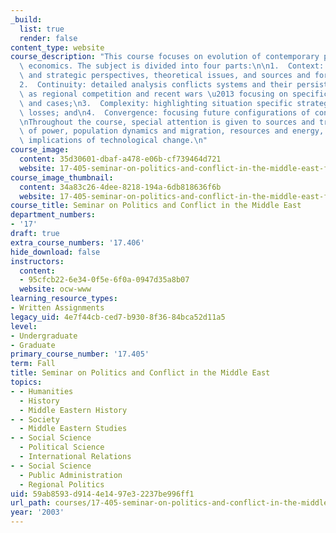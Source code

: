 ```yaml
---
_build:
  list: true
  render: false
content_type: website
course_description: "This course focuses on evolution of contemporary politics and\
  \ economics. The subject is divided into four parts:\n\n1.  Context: historical\
  \ and strategic perspectives, theoretical issues, and sources and forms of conflict;\n\
  2.  Continuity: detailed analysis conflicts systems and their persistence, as well\
  \ as regional competition and recent wars \u2013 focusing on specific countries\
  \ and cases;\n3.  Complexity: highlighting situation specific strategic gains and\
  \ losses; and\n4.  Convergence: focusing future configurations of conflict and cooperation.\n\
  \nThroughout the course, special attention is given to sources and transformations\
  \ of power, population dynamics and migration, resources and energy, as well as\
  \ implications of technological change.\n"
course_image:
  content: 35d30601-dbaf-a478-e06b-cf739464d721
  website: 17-405-seminar-on-politics-and-conflict-in-the-middle-east-fall-2003
course_image_thumbnail:
  content: 34a83c26-4dee-8218-194a-6db818636f6b
  website: 17-405-seminar-on-politics-and-conflict-in-the-middle-east-fall-2003
course_title: Seminar on Politics and Conflict in the Middle East
department_numbers:
- '17'
draft: true
extra_course_numbers: '17.406'
hide_download: false
instructors:
  content:
  - 95cfcb22-6e34-0f5e-6f0a-0947d35a8b07
  website: ocw-www
learning_resource_types:
- Written Assignments
legacy_uid: 4e7f44cb-ced7-b930-8f36-84bca52d11a5
level:
- Undergraduate
- Graduate
primary_course_number: '17.405'
term: Fall
title: Seminar on Politics and Conflict in the Middle East
topics:
- - Humanities
  - History
  - Middle Eastern History
- - Society
  - Middle Eastern Studies
- - Social Science
  - Political Science
  - International Relations
- - Social Science
  - Public Administration
  - Regional Politics
uid: 59ab8593-d914-4e14-97e3-2237be996ff1
url_path: courses/17-405-seminar-on-politics-and-conflict-in-the-middle-east-fall-2003
year: '2003'
---
```


